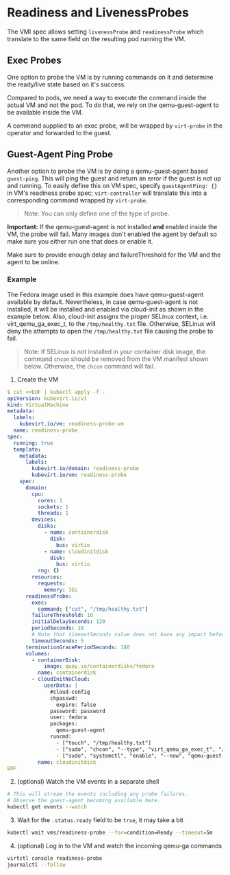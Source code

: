 # Readiness and LivenessProbes

The VMI spec allows setting `livenessProbe` and `readinessProbe` which translate to the same field on the resulting pod running the VM.

## Exec Probes

One option to probe the VM is by running commands on it and determine the ready/live state based on it's success.

Compared to pods, we need a way to execute the command inside the actual VM and not the pod.
To do that, we rely on the qemu-guest-agent to be available inside the VM.

A command supplied to an exec probe, will be wrapped by `virt-probe` in the operator and forwarded to the guest.

## Guest-Agent Ping Probe

Another option to probe the VM is by doing a qemu-guest-agent based `guest-ping`. This will ping the guest and return an error if the guest is not up and running.
To easily define this on VM spec, specify `guestAgentPing: {}` in VM's readiness probe spec; `virt-controller` will translate this into a corresponding command wrapped by `virt-probe`.

> Note: You can only define one of the type of probe.


**Important:** If the qemu-guest-agent is not installed **and** enabled inside the VM, the probe will fail. 
Many images don't enabled the agent by default so make sure you either run one that does or enable it. 

Make sure to provide enough delay and failureThreshold for the VM and the agent to be online.

### Example

The Fedora image used in this example does have qemu-guest-agent available by default. Nevertheless, in
case qemu-guest-agent is not installed, it will be installed and enabled via cloud-init as shown in the example below. 
Also, cloud-init assigns the proper SELinux context, i.e. virt_qemu_ga_exec_t, to the `/tmp/healthy.txt` file. 
Otherwise, SELinux will deny the attempts to open the `/tmp/healthy.txt` file causing the probe to fail.

> Note:  If SELinux is not installed in your container disk image, the command `chcon` should be removed from the VM
> manifest shown below. Otherwise, the `chcon`  command will fail.

1. Create the VM 

```yaml
$ cat <<EOF | kubectl apply -f -
apiVersion: kubevirt.io/v1
kind: VirtualMachine
metadata:
  labels:
    kubevirt.io/vm: readiness-probe-vm
  name: readiness-probe
spec:
  running: true 
  template:
    metadata:
      labels:
        kubevirt.io/domain: readiness-probe
        kubevirt.io/vm: readiness-probe
    spec:
      domain:
        cpu:
          cores: 1
          sockets: 1
          threads: 1
        devices:
          disks:
            - name: containerdisk
              disk:
                bus: virtio
            - name: cloudinitdisk
              disk:
                bus: virtio
          rng: {}
        resources:
          requests:
            memory: 1Gi
      readinessProbe:
        exec:
          command: ["cat", "/tmp/healthy.txt"]
        failureThreshold: 10
        initialDelaySeconds: 120
        periodSeconds: 10
        # Note that timeoutSeconds value does not have any impact before K8s v1.20.
        timeoutSeconds: 5
      terminationGracePeriodSeconds: 180
      volumes:
        - containerDisk:
            image: quay.io/containerdisks/fedora
          name: containerdisk
        - cloudInitNoCloud:
            userData: |
              #cloud-config
              chpasswd:
                expire: false
              password: password
              user: fedora
              packages:
                qemu-guest-agent
              runcmd:
                - ["touch", "/tmp/healthy.txt"]
                - ["sudo", "chcon", "--type", "virt_qemu_ga_exec_t", "/tmp/healthy.txt"]
                - ["sudo", "systemctl", "enable", "--now", "qemu-guest-agent"]
          name: cloudinitdisk
EOF
```
2. (optional) Watch the VM events in a separate shell

```sh
# This will stream the events including any probe failures.
# Observe the guest-agent becoming available here.
kubectl get events --watch
```

3. Wait for the `.status.ready` field to be `true`, it may take a bit

```sh
kubectl wait vms/readiness-probe --for=condition=Ready --timeout=5m
```

4. (optional) Log in to the VM and watch the incoming qemu-ga commands

```sh
virtctl console readiness-probe
journalctl --follow
```
